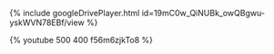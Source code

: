 {% include googleDrivePlayer.html id=19mC0w_QiNUBk_owQBgwu-yskWVN78EBf/view %}


{% youtube 500 400 f56m6zjkTo8 %}
